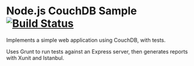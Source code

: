 Node.js CouchDB Sample [![Build Status](https://apibeta.shippable.com/projects/5397bdfeaa695d3e0076ff0d/badge/master)](https://beta.shippable.com/projects/5397bdfeaa695d3e0076ff0d)
=================

Implements a simple web application using CouchDB, with tests.

Uses Grunt to run tests against an Express server, then generates reports with Xunit and Istanbul.
